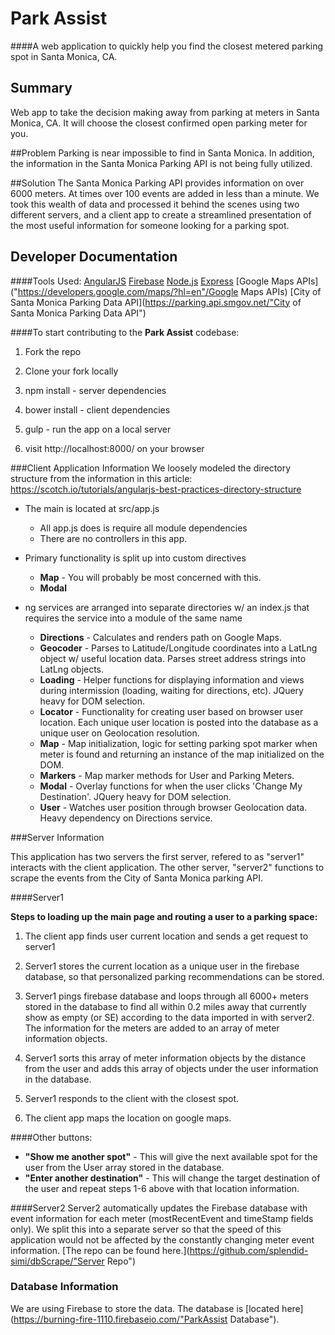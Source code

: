 # **Park Assist**
####A web application to quickly help you find the closest metered parking spot in Santa Monica, CA.

## Summary
Web app to take the decision making away from parking at meters in Santa Monica, CA. It will choose the closest confirmed open parking meter for you.

##Problem
Parking is near impossible to find in Santa Monica. In addition, the information in the Santa Monica Parking API is not being fully utilized.

##Solution
The Santa Monica Parking API provides information on over 6000 meters. At times over 100 events are added in less than a minute. We took this wealth of data and processed it behind the scenes using two different servers, and a client app to create a streamlined presentation of the most useful information for someone looking for a parking spot.

## Developer Documentation

####Tools Used:
[AngularJS](https://angularjs.org/"AngularJS")
[Firebase](https://www.firebase.com/"Firebase")
[Node.js](https://nodejs.org/"Node.js")
[Express](http://expressjs.com/"Express")
[Google Maps APIs]("https://developers.google.com/maps/?hl=en"/Google Maps APIs)
[City of Santa Monica Parking Data API](https://parking.api.smgov.net/"City of Santa Monica Parking Data API")

####To start contributing to the **Park Assist** codebase:
  1. Fork the repo

  2. Clone your fork locally

  3. npm install - server dependencies

  4. bower install - client dependencies

  5. gulp - run the app on a local server

  6. visit http://localhost:8000/ on your browser

###Client Application Information
We loosely modeled the directory structure from the information in this article:
https://scotch.io/tutorials/angularjs-best-practices-directory-structure

  * The main is located at src/app.js
      * All app.js does is require all module dependencies
      * There are no controllers in this app.

  * Primary functionality is split up into custom directives
    * **Map** - You will probably be most concerned with this.
    * **Modal**

  * ng services are arranged into separate directories w/ an index.js that requires the service into a module of the same name
    * **Directions** - Calculates and renders path on Google Maps.
    * **Geocoder** - Parses to Latitude/Longitude coordinates into a LatLng object w/ useful location data. Parses street address strings into LatLng objects.
    * **Loading** - Helper functions for displaying information and views during intermission (loading, waiting for directions, etc). JQuery heavy for DOM selection.
    * **Locator** - Functionality for creating user based on browser user location. Each unique user location is posted into the database as a unique user on Geolocation resolution.
    * **Map** - Map initialization, logic for setting parking spot marker when meter is found and returning an instance of the map initialized on the DOM.
    * **Markers** - Map marker methods for User and Parking Meters.
    * **Modal** - Overlay functions for when the user clicks 'Change My Destination'. JQuery heavy for DOM selection.
    * **User** - Watches user position through browser Geolocation data. Heavy dependency on Directions service.

###Server Information

This application has two servers the first server, refered to as "server1" interacts with the client application. The other server, "server2" functions to scrape the events from the City of Santa Monica parking API.

####Server1

**Steps to loading up the main page and routing a user to a parking space:**
  1. The client app finds user current location and sends a get request to server1

  2. Server1 stores the current location as a unique user in the firebase database, so that personalized parking recommendations can be stored.

  3. Server1 pings firebase database and loops through all 6000+ meters stored in the database to find all within 0.2 miles away that currently show as empty (or SE) according to the data imported in with server2. The information for the meters are added to an array of meter information objects.

  4. Server1 sorts this array of meter information objects by the distance from the user and adds this array of objects under the user information in the database.

  5. Server1 responds to the client with the closest spot.

  6. The client app maps the location on google maps.

####Other buttons:
  * **"Show me another spot"** - This will give the next available spot for the user from the User array stored in the database.
  * **"Enter another destination"** - This will change the target destination of the user and repeat steps 1-6 above with that location information.

####Server2
Server2 automatically updates the Firebase database with event information for each meter (mostRecentEvent and timeStamp fields only). We split this into a separate server so that the speed of this application would not be affected by the constantly changing meter event information. [The repo can be found here.](https://github.com/splendid-simi/dbScrape/"Server Repo")

### Database Information

We are using Firebase to store the data. The database is [located here](https://burning-fire-1110.firebaseio.com/"ParkAssist Database").
